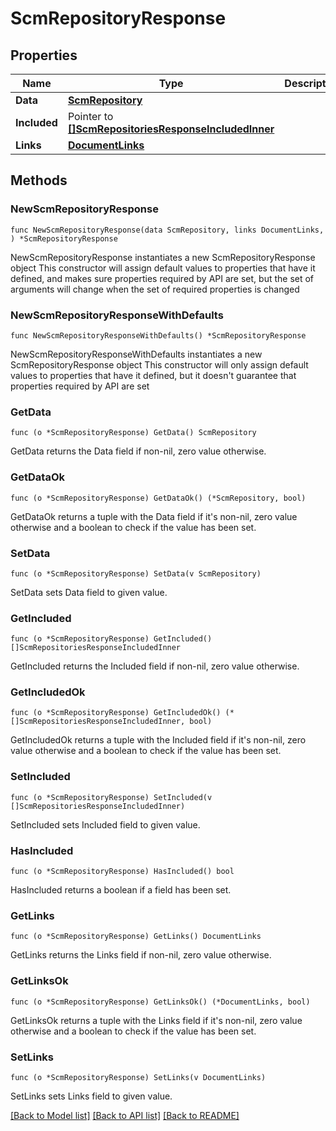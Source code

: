 # ScmRepositoryResponse

## Properties

Name | Type | Description | Notes
------------ | ------------- | ------------- | -------------
**Data** | [**ScmRepository**](ScmRepository.md) |  | 
**Included** | Pointer to [**[]ScmRepositoriesResponseIncludedInner**](ScmRepositoriesResponseIncludedInner.md) |  | [optional] 
**Links** | [**DocumentLinks**](DocumentLinks.md) |  | 

## Methods

### NewScmRepositoryResponse

`func NewScmRepositoryResponse(data ScmRepository, links DocumentLinks, ) *ScmRepositoryResponse`

NewScmRepositoryResponse instantiates a new ScmRepositoryResponse object
This constructor will assign default values to properties that have it defined,
and makes sure properties required by API are set, but the set of arguments
will change when the set of required properties is changed

### NewScmRepositoryResponseWithDefaults

`func NewScmRepositoryResponseWithDefaults() *ScmRepositoryResponse`

NewScmRepositoryResponseWithDefaults instantiates a new ScmRepositoryResponse object
This constructor will only assign default values to properties that have it defined,
but it doesn't guarantee that properties required by API are set

### GetData

`func (o *ScmRepositoryResponse) GetData() ScmRepository`

GetData returns the Data field if non-nil, zero value otherwise.

### GetDataOk

`func (o *ScmRepositoryResponse) GetDataOk() (*ScmRepository, bool)`

GetDataOk returns a tuple with the Data field if it's non-nil, zero value otherwise
and a boolean to check if the value has been set.

### SetData

`func (o *ScmRepositoryResponse) SetData(v ScmRepository)`

SetData sets Data field to given value.


### GetIncluded

`func (o *ScmRepositoryResponse) GetIncluded() []ScmRepositoriesResponseIncludedInner`

GetIncluded returns the Included field if non-nil, zero value otherwise.

### GetIncludedOk

`func (o *ScmRepositoryResponse) GetIncludedOk() (*[]ScmRepositoriesResponseIncludedInner, bool)`

GetIncludedOk returns a tuple with the Included field if it's non-nil, zero value otherwise
and a boolean to check if the value has been set.

### SetIncluded

`func (o *ScmRepositoryResponse) SetIncluded(v []ScmRepositoriesResponseIncludedInner)`

SetIncluded sets Included field to given value.

### HasIncluded

`func (o *ScmRepositoryResponse) HasIncluded() bool`

HasIncluded returns a boolean if a field has been set.

### GetLinks

`func (o *ScmRepositoryResponse) GetLinks() DocumentLinks`

GetLinks returns the Links field if non-nil, zero value otherwise.

### GetLinksOk

`func (o *ScmRepositoryResponse) GetLinksOk() (*DocumentLinks, bool)`

GetLinksOk returns a tuple with the Links field if it's non-nil, zero value otherwise
and a boolean to check if the value has been set.

### SetLinks

`func (o *ScmRepositoryResponse) SetLinks(v DocumentLinks)`

SetLinks sets Links field to given value.



[[Back to Model list]](../README.md#documentation-for-models) [[Back to API list]](../README.md#documentation-for-api-endpoints) [[Back to README]](../README.md)



